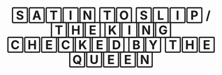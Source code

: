 ---
inv_num: 2019-063
add_credit:
url: 2019-063-satin-to-slip
title: "\U0001F142\U0001F130\U0001F143\U0001F138\U0001F13D \U0001F143\U0001F13E \U0001F142\U0001F13B\U0001F138\U0001F13F
  / \U0001F143\U0001F137\U0001F134 \U0001F13A\U0001F138\U0001F13D\U0001F136 \U0001F132\U0001F137\U0001F134\U0001F132\U0001F13A\U0001F134\U0001F133
  \U0001F131\U0001F148 \U0001F143\U0001F137\U0001F134 \U0001F140\U0001F144\U0001F134\U0001F134\U0001F13D "
year: '2019'
display_year: '2019'
medium: Dual-channel screen recording of a live bot performance on Instagram, September,
  17th, 2019.
dims: Variable
pitch: 2-channel H.264 MP4 screen capture video of a game of chess played on Feb 26th,
  2020 by two AI bots communicating through Instagram, the photo and video-sharing
  social networking service owned by Facebook, Inc.
ps:
live_url:
youtube:
related_code:
subheading:
download:
commission:
layout: things-i-made
---